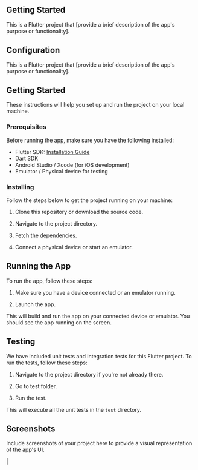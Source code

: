 
## Getting Started

This is a Flutter project that [provide a brief description of the app's purpose or functionality].

## Configuration

This is a Flutter project that [provide a brief description of the app's purpose or functionality].

## Getting Started

These instructions will help you set up and run the project on your local machine.

### Prerequisites

Before running the app, make sure you have the following installed:

- Flutter SDK: [Installation Guide](https://flutter.dev/docs/get-started/install)
- Dart SDK
- Android Studio / Xcode (for iOS development)
- Emulator / Physical device for testing

### Installing

Follow the steps below to get the project running on your machine:

1. Clone this repository or download the source code.

2. Navigate to the project directory.

3. Fetch the dependencies.

4. Connect a physical device or start an emulator.

## Running the App

To run the app, follow these steps:

1. Make sure you have a device connected or an emulator running.

2. Launch the app.

This will build and run the app on your connected device or emulator. You should see the app running on the screen.

## Testing

We have included unit tests and integration tests for this Flutter project. To run the tests, follow these steps:

1. Navigate to the project directory if you're not already there.

2. Go to test folder.

3. Run the test.

This will execute all the unit tests in the `test` directory.


## Screenshots

Include screenshots of your project here to provide a visual representation of the app's UI.


[](https://github.com/osama450/webkeyz_task/assets/71011907/6d9b9796-ab15-4509-901a-2074261b071c) | [](https://github.com/osama450/webkeyz_task/assets/71011907/d4b13566-7151-46f8-bf8a-5df8bf929fb8)


 

